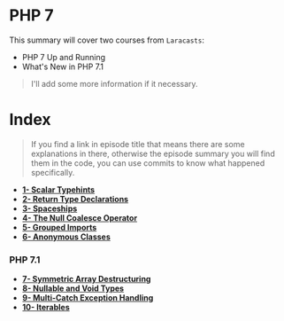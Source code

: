 # PHP 7

This summary will cover two courses from <code>Laracasts</code>:
* PHP 7 Up and Running
* What's New in PHP 7.1

> I'll add some more information if it necessary.

# Index
> If you find a link in episode title that means there are some explanations in there, otherwise the episode summary you will find them in the code, you can use commits to know what happened specifically.

* **[1- Scalar Typehints](docs/1-scalar-typehints.md)** <br>
* **[2- Return Type Declarations](docs/2-return-type-declarations.md)** <br>
* **[3- Spaceships](docs/3-spaceships.md)** <br>
* **[4- The Null Coalesce Operator](docs/4-null-coalesce-operator.md)** <br>
* **[5- Grouped Imports](docs/5-grouped-imports.md)** <br>
* **[6- Anonymous Classes](docs/6-anonymous-classes.md)** <br>
### PHP 7.1
* **[7- Symmetric Array Destructuring](docs/7-symmetric-array-destructuring.md)** <br>
* **[8- Nullable and Void Types](docs/8-nullable-void-types.md)** <br>
* **[9- Multi-Catch Exception Handling](docs/9-multicatch-exception-handling.md)** <br>
* **[10- Iterables](docs/10-iterables.md)** <br>
